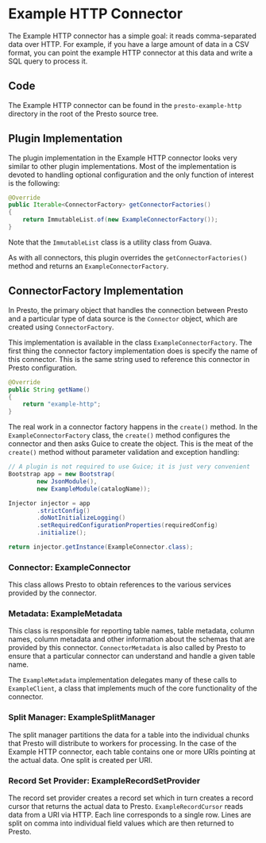 # Example HTTP Connector

The Example HTTP connector has a simple goal: it reads comma-separated
data over HTTP. For example, if you have a large amount of data in a
CSV format, you can point the example HTTP connector at this data and
write a SQL query to process it.

## Code

The Example HTTP connector can be found in the `presto-example-http`
directory in the root of the Presto source tree.

## Plugin Implementation

The plugin implementation in the Example HTTP connector looks very
similar to other plugin implementations. Most of the implementation is
devoted to handling optional configuration and the only function of
interest is the following:

```java
@Override
public Iterable<ConnectorFactory> getConnectorFactories()
{
    return ImmutableList.of(new ExampleConnectorFactory());
}
```

Note that the `ImmutableList` class is a utility class from Guava.

As with all connectors, this plugin overrides the `getConnectorFactories()` method
and returns an `ExampleConnectorFactory`.

## ConnectorFactory Implementation

In Presto, the primary object that handles the connection between
Presto and a particular type of data source is the `Connector` object,
which are created using `ConnectorFactory`.

This implementation is available in the class `ExampleConnectorFactory`.
The first thing the connector factory implementation does is specify the
name of this connector. This is the same string used to reference this
connector in Presto configuration.

```java
@Override
public String getName()
{
    return "example-http";
}
```

The real work in a connector factory happens in the `create()`
method. In the `ExampleConnectorFactory` class, the `create()` method
configures the connector and then asks Guice to create the object.
This is the meat of the `create()` method without parameter validation
and exception handling:

```java
// A plugin is not required to use Guice; it is just very convenient
Bootstrap app = new Bootstrap(
        new JsonModule(),
        new ExampleModule(catalogName));

Injector injector = app
        .strictConfig()
        .doNotInitializeLogging()
        .setRequiredConfigurationProperties(requiredConfig)
        .initialize();

return injector.getInstance(ExampleConnector.class);
```

### Connector: ExampleConnector

This class allows Presto to obtain references to the various services
provided by the connector.

### Metadata: ExampleMetadata

This class is responsible for reporting table names, table metadata,
column names, column metadata and other information about the schemas
that are provided by this connector. `ConnectorMetadata` is also called
by Presto to ensure that a particular connector can understand and
handle a given table name.

The `ExampleMetadata` implementation delegates many of these calls to
`ExampleClient`, a class that implements much of the core functionality
of the connector.

### Split Manager: ExampleSplitManager

The split manager partitions the data for a table into the individual
chunks that Presto will distribute to workers for processing.
In the case of the Example HTTP connector, each table contains one or
more URIs pointing at the actual data. One split is created per URI.

### Record Set Provider: ExampleRecordSetProvider

The record set provider creates a record set which in turn creates a
record cursor that returns the actual data to Presto.
`ExampleRecordCursor` reads data from a URI via HTTP. Each line
corresponds to a single row. Lines are split on comma into individual
field values which are then returned to Presto.
